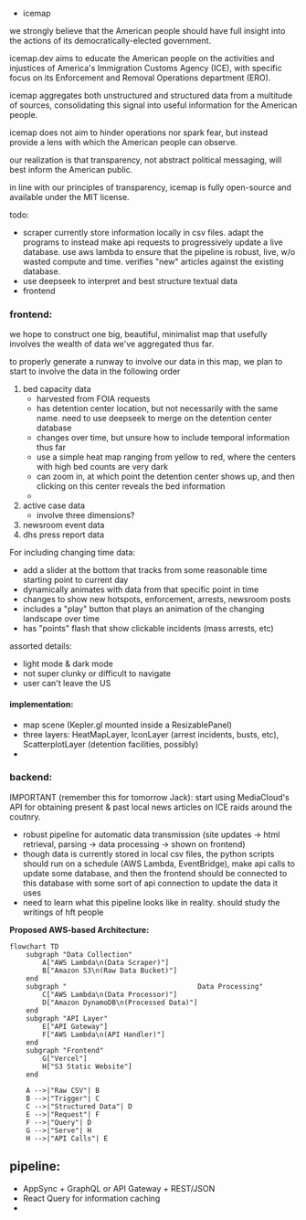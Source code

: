 * icemap

we strongly believe that the American people should have full insight into the actions of its democratically-elected government.

icemap.dev aims to educate the American people on the activities and injustices of America's Immigration Customs Agency (ICE),
with specific focus on its Enforcement and Removal Operations department (ERO).

icemap aggregates both unstructured and structured data from a multitude of sources, consolidating this signal into useful
information for the American people.

icemap does not aim to hinder operations nor spark fear, but instead provide a lens with which the American people can
observe.

our realization is that transparency, not abstract political messaging, will best inform the American public.

in line with our principles of transparency, icemap is fully open-source and available under the MIT license.

todo:

- scraper currently store information locally in csv files. adapt the programs to instead make api requests to progressively update a live database. use aws lambda to ensure that the pipeline is robust, live, w/o wasted compute and time. verifies "new" articles against the existing database.
- use deepseek to interpret and best structure textual data
- frontend

### frontend:

we hope to construct one big, beautiful, minimalist map that usefully involves the wealth of data we've aggregated thus far.

to properly generate a runway to involve our data in this map, we plan to start to involve the data in the following order

1) bed capacity data
   * harvested from FOIA requests
   * has detention center location, but not necessarily with the same name. need to use deepseek to merge on the detention center database
   * changes over time, but unsure how to include temporal information thus far
   * use a simple heat map ranging from yellow to red, where the centers with high bed counts are very dark
   * can zoom in, at which point the detention center shows up, and then clicking on this center reveals the bed information
   * 
2) active case data
   * involve three dimensions?
3) newsroom event data
4) dhs press report data

For including changing time data:

- add a slider at the bottom that tracks from some reasonable time starting point to current day
- dynamically animates with data from that specific point in time
- changes to show new hotspots, enforcement, arrests, newsroom posts
- includes a "play" button that plays an animation of the changing landscape over time
- has "points" flash that show clickable incidents (mass arrests, etc)

assorted details:

- light mode & dark mode
- not super clunky or difficult to navigate
- user can't leave the US

#### implementation:

- map scene (Kepler.gl mounted inside a ResizablePanel)
- three layers: HeatMapLayer, IconLayer (arrest incidents, busts, etc), ScatterplotLayer (detention facilities, possibly)
- 

### backend:

IMPORTANT (remember this for tomorrow Jack): start using MediaCloud's API for obtaining present & past local news articles on ICE raids around the coutnry.

- robust pipeline for automatic data transmission (site updates -> html retrieval, parsing -> data processing -> shown on frontend)
- though data is currently stored in local csv files, the python scripts should run on a schedule (AWS Lambda, EventBridge), make api calls to update some database, and then the frontend should be connected to this database with some sort of api connection to update the data it uses
- need to learn what this pipeline looks like in reality. should study the writings of hft people

**Proposed AWS-based Architecture:**

```mermaid
flowchart TD
    subgraph "Data Collection"
        A["AWS Lambda\n(Data Scraper)"]
        B["Amazon S3\n(Raw Data Bucket)"]
    end
    subgraph "                                Data Processing"
        C["AWS Lambda\n(Data Processor)"]
        D["Amazon DynamoDB\n(Processed Data)"]
    end
    subgraph "API Layer"
        E["API Gateway"]
        F["AWS Lambda\n(API Handler)"]
    end
    subgraph "Frontend"
        G["Vercel"]
        H["S3 Static Website"]
    end
  
    A -->|"Raw CSV"| B
    B -->|"Trigger"| C
    C -->|"Structured Data"| D
    E -->|"Request"| F
    F -->|"Query"| D
    G -->|"Serve"| H
    H -->|"API Calls"| E
```

## pipeline:

- AppSync + GraphQL or API Gateway + REST/JSON
- React Query for information caching
-
